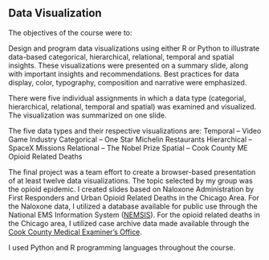 ## Data Visualization

The objectives of the course were to:

Design and program data visualizations using either R or Python to illustrate data-based categorical, hierarchical, relational, temporal and spatial insights. These visualizations 
were presented on a summary slide, along with important insights and recommendations. Best practices for data display, color, typography, composition and narrative were emphasized.

There were five individual assignments in which a data type (categorial, hierarchical, relational, temporal and spatial) was examined and visualized. The visualization was 
summarized on one slide. 

The five data types and their respective visualizations are:
Temporal – Video Game Industry
Categorical – One Star Michelin Restaurants
Hierarchical – SpaceX Missions
Relational – The Nobel Prize
Spatial – Cook County ME Opioid Related Deaths

The final project was a team effort to create a browser-based presentation of at least twelve data visualizations. The topic selected by my group was the opioid epidemic. I created
slides based on Naloxone Administration by First Responders and Urban Opioid Related Deaths in the Chicago Area. For the Naloxone data, I utilized a database available for public 
use through the National EMS Information System ([NEMSIS](https://nemsis.org/)). For the opioid related deaths in the Chicago area, I utilized case archive data made available 
through the [Cook County Medical Examiner’s Office](https://datacatalog.cookcountyil.gov/Public-Safety/Medical-Examiner-Case-Archive/cjeq-bs86).

I used Python and R programming languages throughout the course.

